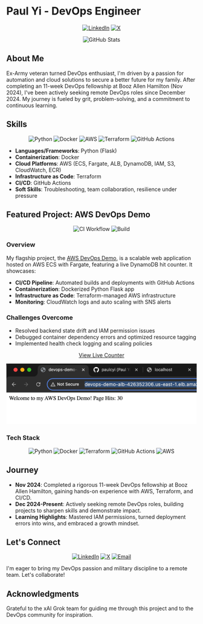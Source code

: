 # Paul Yi - DevOps Engineer

<div align="center">
  
[![LinkedIn](https://img.shields.io/badge/LinkedIn-Connect-0A66C2?style=for-the-badge&logo=linkedin&logoColor=white)](https://linkedin.com/in/paulcyi)
[![X](https://github.com/paulcyi/aws-devops-demo/raw/main/x-logo.png)](https://x.com/pyi_dev)

<img src="https://github-readme-stats.vercel.app/api?username=paulcyi&show_icons=true&theme=radical&hide_border=true" alt="GitHub Stats" />

</div>

## About Me

Ex-Army veteran turned DevOps enthusiast, I'm driven by a passion for automation and cloud solutions to secure a better future for my family. After completing an 11-week DevOps fellowship at Booz Allen Hamilton (Nov 2024), I've been actively seeking remote DevOps roles since December 2024. My journey is fueled by grit, problem-solving, and a commitment to continuous learning.

## Skills

<div align="center">
  
![Python](https://img.shields.io/badge/Python-3776AB?style=for-the-badge&logo=python&logoColor=white)
![Docker](https://img.shields.io/badge/Docker-2496ED?style=for-the-badge&logo=docker&logoColor=white)
![AWS](https://img.shields.io/badge/AWS-FF9900?style=for-the-badge&logo=amazon-aws&logoColor=white)
![Terraform](https://img.shields.io/badge/Terraform-7B42BC?style=for-the-badge&logo=terraform&logoColor=white)
![GitHub Actions](https://img.shields.io/badge/GitHub_Actions-2088FF?style=for-the-badge&logo=github-actions&logoColor=white)

</div>

- **Languages/Frameworks**: Python (Flask)
- **Containerization**: Docker
- **Cloud Platforms**: AWS (ECS, Fargate, ALB, DynamoDB, IAM, S3, CloudWatch, ECR)
- **Infrastructure as Code**: Terraform
- **CI/CD**: GitHub Actions
- **Soft Skills**: Troubleshooting, team collaboration, resilience under pressure

## Featured Project: AWS DevOps Demo

<div align="center">
  
![CI Workflow](https://github.com/paulcyi/aws-devops-demo/actions/workflows/ci.yaml/badge.svg?branch=main&event=push)
![Build](https://img.shields.io/badge/Build-Passing-success)
  
</div>

### Overview

My flagship project, the [AWS DevOps Demo](https://github.com/paulcyi/aws-devops-demo), is a scalable web application hosted on AWS ECS with Fargate, featuring a live DynamoDB hit counter. It showcases:

- **CI/CD Pipeline**: Automated builds and deployments with GitHub Actions
- **Containerization**: Dockerized Python Flask app
- **Infrastructure as Code**: Terraform-managed AWS infrastructure
- **Monitoring**: CloudWatch logs and auto scaling with SNS alerts

### Challenges Overcome

- Resolved backend state drift and IAM permission issues
- Debugged container dependency errors and optimized resource tagging
- Implemented health check logging and scaling policies

<div align="center">
  
[View Live Counter](http://devops-demo-alb-426352306.us-east-1.elb.amazonaws.com/)

<img src="https://github.com/paulcyi/aws-devops-demo/blob/main/counter_screenshot.png?raw=true" alt="Project Screenshot" width="600px" />
  
</div>

### Tech Stack

<div align="center">
  
![Python](https://img.shields.io/badge/Python-3776AB?style=flat-square&logo=python&logoColor=white)
![Docker](https://img.shields.io/badge/Docker-2496ED?style=flat-square&logo=docker&logoColor=white)
![Terraform](https://img.shields.io/badge/Terraform-7B42BC?style=flat-square&logo=terraform&logoColor=white)
![GitHub Actions](https://img.shields.io/badge/GitHub_Actions-2088FF?style=flat-square&logo=github-actions&logoColor=white)
![AWS](https://img.shields.io/badge/AWS-FF9900?style=flat-square&logo=amazon-aws&logoColor=white)
  
</div>

## Journey

- **Nov 2024**: Completed a rigorous 11-week DevOps fellowship at Booz Allen Hamilton, gaining hands-on experience with AWS, Terraform, and CI/CD.
- **Dec 2024-Present**: Actively seeking remote DevOps roles, building projects to sharpen skills and demonstrate impact.
- **Learning Highlights**: Mastered IAM permissions, turned deployment errors into wins, and embraced a growth mindset.

## Let's Connect

<div align="center">
  
[![LinkedIn](https://img.shields.io/badge/LinkedIn-Connect-0A66C2?style=for-the-badge&logo=linkedin&logoColor=white)](https://www.linkedin.com/in/paulcyi)
[![X](https://img.shields.io/badge/X-Follow-000000?style=for-the-badge&logo=x&logoColor=white)](https://x.com/pyi_dev)
[![Email](https://img.shields.io/badge/Email-Contact-D14836?style=for-the-badge&logo=gmail&logoColor=white)](mailto:yipaulc@gmail.com)
  
</div>

I'm eager to bring my DevOps passion and military discipline to a remote team. Let's collaborate!

## Acknowledgments

Grateful to the xAI Grok team for guiding me through this project and to the DevOps community for inspiration.
